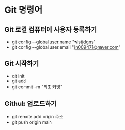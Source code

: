 # Git 명령어

## Git 로컬 컴퓨터에 사용자 등록하기
- git config --global user.name "wlstjdgns"
- git config --global user.email "jin009471@naver.com"

## Git 시작하기
- git init
- git add
- git commit -m "최초 커밋"

## Github 업로드하기
- git remote add origin 주소
- git push origin main